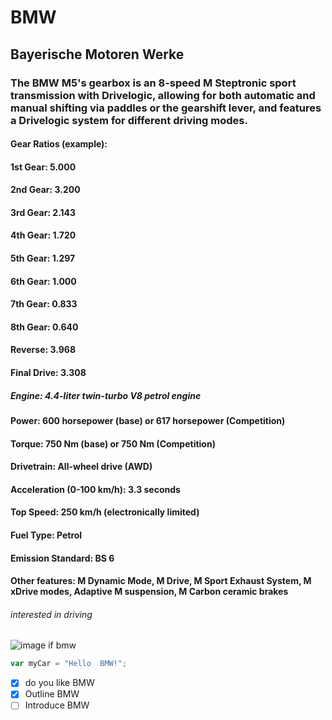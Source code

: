 # BMW
## Bayerische Motoren Werke 
### The BMW M5's gearbox is an 8-speed M Steptronic sport transmission with Drivelogic, allowing for both automatic and manual shifting via paddles or the gearshift lever, and features a Drivelogic system for different driving modes. 
#### Gear Ratios (example):
#### 1st Gear: 5.000
#### 2nd Gear: 3.200
#### 3rd Gear: 2.143
#### 4th Gear: 1.720
#### 5th Gear: 1.297
#### 6th Gear: 1.000
#### 7th Gear: 0.833
#### 8th Gear: 0.640
#### Reverse: 3.968
#### Final Drive: 3.308 
##### Engine: 4.4-liter twin-turbo V8 petrol engine
#### Power: 600 horsepower (base) or 617 horsepower (Competition)
#### Torque: 750 Nm (base) or 750 Nm (Competition)
#### Drivetrain: All-wheel drive (AWD)
#### Acceleration (0-100 km/h): 3.3 seconds
#### Top Speed: 250 km/h (electronically limited)
#### Fuel Type: Petrol
#### Emission Standard: BS 6
#### Other features: M Dynamic Mode, M Drive, M Sport Exhaust System, M xDrive modes, Adaptive M suspension, M Carbon ceramic brakes 
###### interested in driving 
![image if bmw](https://img.autocarindia.com/ExtraImages/20240425024456_BMW_i5_M60_xDrive_launched_rear.jpg?w=700&c=1)

``` javascript
var myCar = "Hello  BMW!";
```
- [X] do you like BMW
- [X] Outline BMW
- [ ] Introduce BMW
